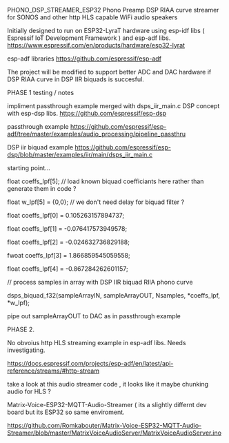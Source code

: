 PHONO_DSP_STREAMER_ESP32
Phono Preamp DSP RIAA curve streamer for SONOS and other http HLS capable WiFi audio speakers

Initially designed to run on ESP32-LyraT hardware using esp-idf libs ( Espressif IoT Development Framework ) and esp-adf libs. https://www.espressif.com/en/products/hardware/esp32-lyrat

esp-adf libraries https://github.com/espressif/esp-adf

The project will be modified to support better ADC and DAC hardware if DSP RIAA curve in DSP IIR biquads is succesful.

PHASE 1 testing / notes

impliment passthrough example merged with dsps_iir_main.c DSP concept with esp-dsp libs. https://github.com/espressif/esp-dsp

passthrough example https://github.com/espressif/esp-adf/tree/master/examples/audio_processing/pipeline_passthru

DSP iir biquad example https://github.com/espressif/esp-dsp/blob/master/examples/iir/main/dsps_iir_main.c

starting point...

float coeffs_lpf[5]; // load known biquad coefficiants here rather than generate them in code ?

float w_lpf[5] = {0,0}; // we don't need delay for biquad filter ?

float coeffs_lpf[0] = 0.105263157894737;

float coeffs_lpf[1] = -0.076417573949578;

float coeffs_lpf[2] = -0.024632736829188;

fwoat coeffs_lpf[3] = 1.866859545059558;

float coeffs_lpf[4] = -0.867284262601157;

// process samples in array with DSP IIR biquad RIIA phono curve

dsps_biquad_f32(sampleArrayIN, sampleArrayOUT, Nsamples, *coeffs_lpf, *w_lpf);

pipe out sampleArrayOUT to DAC as in passthrough example

PHASE 2.

No obvoius http HLS streaming example in esp-adf libs. Needs investigating.

https://docs.espressif.com/projects/esp-adf/en/latest/api-reference/streams/#http-stream

take a look at this audio streamer code , it looks like it maybe chunking audio for HLS ?

Matrix-Voice-ESP32-MQTT-Audio-Streamer ( its a slightly differnt dev board but its ESP32 so same enviroment.

https://github.com/Romkabouter/Matrix-Voice-ESP32-MQTT-Audio-Streamer/blob/master/MatrixVoiceAudioServer/MatrixVoiceAudioServer.ino
